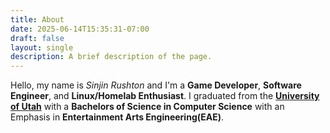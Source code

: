 ```yaml
---
title: About
date: 2025-06-14T15:35:31-07:00
draft: false
layout: single
description: A brief description of the page.
---
```


Hello, my name is _Sinjin Rushton_ and I'm a **Game Developer**, **Software
Engineer**, and **Linux/Homelab Enthusiast**. I graduated from the
**[University of Utah](https://utah.edu)** with a **Bachelors of Science in
Computer Science** with an Emphasis in **Entertainment Arts Engineering(EAE)**.
